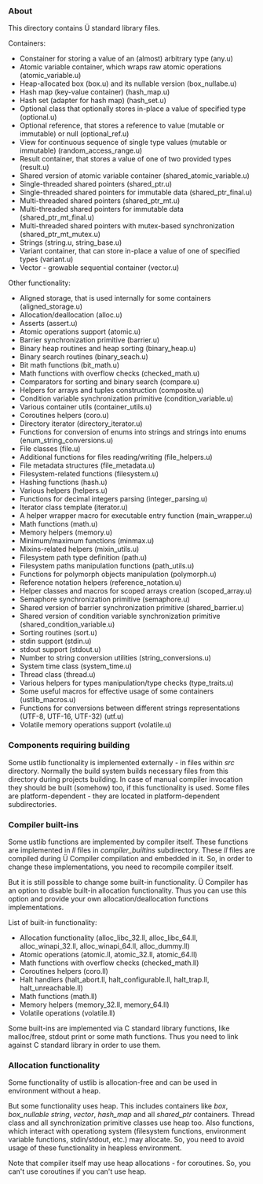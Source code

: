 ### About

This directory contains Ü standard library files.

Containers:

* Constainer for storing a value of an (almost) arbitrary type (any.u)
* Atomic variable container, which wraps raw atomic operations (atomic_variable.u)
* Heap-allocated box (box.u) and its nullable version (box_nullabe.u)
* Hash map (key-value container) (hash_map.u)
* Hash set (adapter for hash map) (hash_set.u)
* Optional class that optionally stores in-place a value of specified type (optional.u)
* Optional reference, that stores a reference to value (mutable or immutable) or null (optional_ref.u)
* View for continuous sequence of single type values (mutable or immutable) (random_access_range.u)
* Result container, that stores a value of one of two provided types (result.u)
* Shared version of atomic variable container (shared_atomic_variable.u)
* Single-threaded shared pointers (shared_ptr.u)
* Single-threaded shared pointers for immutable data (shared_ptr_final.u)
* Multi-threaded shared pointers (shared_ptr_mt.u)
* Multi-threaded shared pointers for immutable data (shared_ptr_mt_final.u)
* Multi-threaded shared pointers with mutex-based synchronization (shared_ptr_mt_mutex.u)
* Strings (string.u, string_base.u)
* Variant container, that can store in-place a value of one of specified types (variant.u)
* Vector - growable sequential container (vector.u)

Other functionality:

* Aligned storage, that is used internally for some containers (aligned_storage.u)
* Allocation/deallocation (alloc.u)
* Asserts (assert.u)
* Atomic operations support (atomic.u)
* Barrier synchronization primitive (barrier.u)
* Binary heap routines and heap sorting (binary_heap.u)
* Binary search routines (binary_seach.u)
* Bit math functions (bit_math.u)
* Math functions with overflow checks (checked_math.u)
* Comparators for sorting and binary search (compare.u)
* Helpers for arrays and tuples construction (composite.u)
* Condition variable synchronization primitive (condition_variable.u)
* Various container utils (container_utils.u)
* Coroutines helpers (coro.u)
* Directory iterator (directory_iterator.u)
* Functions for conversion of enums into strings and strings into enums (enum_string_conversions.u)
* File classes (file.u)
* Additional functions for files reading/writing (file_helpers.u)
* File metadata structures (file_metadata.u)
* Filesystem-related functions (filesystem.u)
* Hashing functions (hash.u)
* Various helpers (helpers.u)
* Functions for decimal integers parsing (integer_parsing.u)
* Iterator class template (iterator.u)
* A helper wrapper macro for executable entry function (main_wrapper.u)
* Math functions (math.u)
* Memory helpers (memory.u)
* Minimum/maximum functions (minmax.u)
* Mixins-related helpers (mixin_utils.u)
* Filesystem path type definition (path.u)
* Filesystem paths manipulation functions (path_utils.u)
* Functions for polymorph objects manipulation (polymorph.u)
* Reference notation helpers (reference_notation.u)
* Helper classes and macros for scoped arrays creation (scoped_array.u)
* Semaphore synchronization primitive (semaphore.u)
* Shared version of barrier synchronization primitive (shared_barrier.u)
* Shared version of condition variable synchronization primitive (shared_condition_variable.u)
* Sorting routines (sort.u)
* stdin support (stdin.u)
* stdout support (stdout.u)
* Number to string conversion utilities (string_conversions.u)
* System time class (system_time.u)
* Thread class (thread.u)
* Various helpers for types manipulation/type checks (type_traits.u)
* Some useful macros for effective usage of some containers (ustlib_macros.u)
* Functions for conversions between different strings representations (UTF-8, UTF-16, UTF-32) (utf.u)
* Volatile memory operations support (volatile.u)


### Components requiring building

Some ustlib functionality is implemented externally - in files within *src* directory.
Normally the build system builds necessary files from this directory during projects building.
In case of manual compiler invocation they should be built (somehow) too, if this functionality is used.
Some files are platform-dependent - they are located in platform-dependent subdirectories.


### Compiler built-ins

Some ustlib functions are implemented by compiler itself.
These functions are implemented in *ll* files in *compiler_builtins* subdirectory.
These *ll* files are compiled during Ü Compiler compilation and embedded in it.
So, in order to change these implementations, you need to recompile compiler itself.

But it is still possible to change some built-in functionality.
Ü Compiler has an option to disable built-in allocation functionality.
Thus you can use this option and provide your own allocation/deallocation functions implementations.

List of built-in functionality:

* Allocation functionality (alloc_libc_32.ll, alloc_libc_64.ll, alloc_winapi_32.ll, alloc_winapi_64.ll, alloc_dummy.ll)
* Atomic operations (atomic.ll, atomic_32.ll, atomic_64.ll)
* Math functions with overflow checks (checked_math.ll)
* Coroutines helpers (coro.ll)
* Halt handlers (halt_abort.ll, halt_configurable.ll, halt_trap.ll, halt_unreachable.ll)
* Math functions (math.ll)
* Memory helpers (memory_32.ll, memory_64.ll)
* Volatile operations (volatile.ll)

Some built-ins are implemented via C standard library functions, like malloc/free, stdout print or some math functions.
Thus you need to link against C standard library in order to use them.


### Allocation functionality

Some functionality of ustlib is allocation-free and can be used in environment without a heap.

But some functionality uses heap.
This includes containers like *box*, *box_nullable* *string*, *vector*, *hash_map* and all *shared_ptr* containers.
Thread class and all synchronization primitive classes use heap too.
Also functions, which interact with operationg system (filesystem functions, environment variable functions, stdin/stdout, etc.) may allocate.
So, you need to avoid usage of these functionality in heapless environment.

Note that compiler itself may use heap allocations - for coroutines.
So, you can't use coroutines if you can't use heap.
